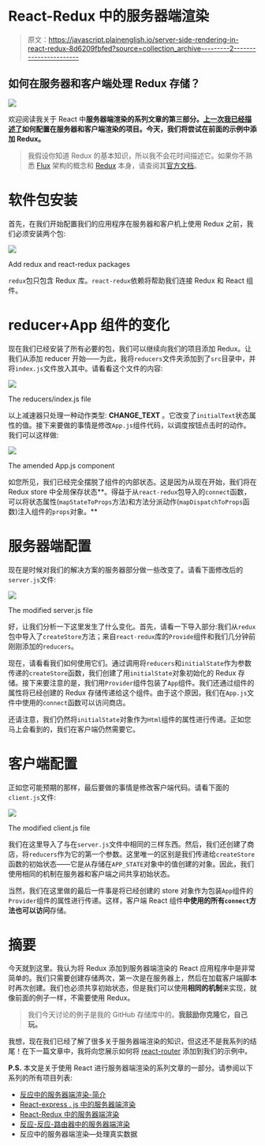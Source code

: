 # React-Redux 中的服务器端渲染

> 原文：<https://javascript.plainenglish.io/server-side-rendering-in-react-redux-8d6209fbfed?source=collection_archive---------2----------------------->

## 如何在服务器和客户端处理 Redux 存储？

![](img/6ec022a29b3cccbd7bff95b698503d0d.png)

欢迎阅读我关于 React 中**服务器端渲染的系列文章的第三部分。[上一次我已经描述了](https://medium.com/javascript-in-plain-english/server-side-rendering-in-react-expressjs-8a87af0edba4)如何配置在服务器和客户端渲染的项目。今天，我们将尝试在前面的示例中添加 Redux。**

> 我假设你知道 Redux 的基本知识，所以我不会花时间描述它。如果你不熟悉 [Flux](https://facebook.github.io/flux/) 架构的概念和 [Redux](https://redux.js.org) 本身，请查阅其[官方文档](https://redux.js.org/introduction/getting-started)。

# 软件包安装

首先，在我们开始配置我们的应用程序在服务器和客户机上使用 Redux 之前，我们必须安装两个包:

![](img/0193a7937e69c621ac35a5ea034f5edf.png)

Add redux and react-redux packages

`redux`包只包含 Redux 库。`react-redux`依赖将帮助我们连接 Redux 和 React 组件。

# reducer+App 组件的变化

现在我们已经安装了所有必要的包，我们可以继续向我们的项目添加 Redux。让我们从添加 reducer 开始——为此，我将`reducers`文件夹添加到了`src`目录中，并将`index.js`文件放入其中。请看看这个文件的内容:

![](img/1e6fbc54264f37f4aef52785229519c3.png)

The reducers/index.js file

以上减速器只处理一种动作类型: **CHANGE_TEXT** 。它改变了`initialText`状态属性的值。接下来要做的事情是修改`App.js`组件代码，以调度按钮点击时的动作。我们可以这样做:

![](img/1092be0490ee608abdcd9b2fff007978.png)

The amended App.js component

如您所见，我们已经完全摆脱了组件的内部状态。这是因为从现在开始，我们将在 Redux store 中全局保存状态**。得益于从`react-redux`包导入的`connect`函数，可以将状态属性(`mapStateToProps`方法)和方法分派动作(`mapDispatchToProps`函数)注入组件的`props`对象。**

# 服务器端配置

现在是时候对我们的解决方案的服务器部分做一些改变了。请看下面修改后的`server.js`文件:

![](img/e4b7bf13f2c6a2d5611069aa4490bec6.png)

The modified server.js file

好，让我们分析一下这里发生了什么变化。首先，请看一下导入部分:我们从`redux`包中导入了`createStore`方法；来自`react-redux`库的`Provide`组件和我们几分钟前刚刚添加的`reducers`。

现在，请看看我们如何使用它们。通过调用将`reducers`和`initialState`作为参数传递的`createStore`函数，我们创建了用`initialState`对象初始化的 Redux 存储。接下来要注意的是，我们用`Provider`组件包装了`App`组件。我们还通过组件的属性将已经创建的 Redux 存储传递给这个组件。由于这个原因，我们在`App.js`文件中使用的`connect`函数可以访问商店。

还请注意，我们仍然将`initialState`对象作为`Html`组件的属性进行传递。正如您马上会看到的，我们在客户端仍然需要它。

# 客户端配置

正如您可能预期的那样，最后要做的事情是修改客户端代码。请看下面的`client.js`文件:

![](img/6305b1e23eed4cca82212fac086d761a.png)

The modified client.js file

我们在这里导入了与在`server.js`文件中相同的三样东西。然后，我们还创建了商店，将`reducers`作为它的第一个参数。这里唯一的区别是我们传递给`createStore`函数的初始状态——它是从存储在`APP_STATE`对象中的值创建的对象。因此，我们使用相同的机制在服务器和客户端之间共享初始状态。

当然，我们在这里做的最后一件事是将已经创建的 store 对象作为包装`App`组件的`Provider`组件的属性进行传递。这样，客户端 React 组件**中使用的所有`connect`方法也可以访问**存储。

# 摘要

今天就到这里。我认为将 Redux 添加到服务器端渲染的 React 应用程序中是非常简单的。我们只需要创建存储两次，第一次是在服务器上，然后在加载客户端脚本时再次创建。我们也必须共享初始状态，但是我们可以使用**相同的机制**来实现，就像前面的例子一样，不需要使用 Redux。

> 我们今天讨论的例子是我的 GitHub 存储库中的。**我鼓励你克隆它，自己玩。**

我想，现在我们已经了解了很多关于服务器端渲染的知识，但这还不是我系列的结尾！在下一篇文章中，我将向您展示如何将 [react-router](https://reacttraining.com/react-router/web/guides/quick-start) 添加到我们的示例中。

**P.S.** 本文是关于使用 React 进行服务器端渲染的系列文章的一部分。请参阅以下系列的所有项目列表:

*   [反应中的服务器端渲染-简介](https://medium.com/@bartomiejdybowski/server-side-rendering-in-react-an-introduction-55f4c7fa274b)
*   [React-express . js 中的服务器端渲染](https://medium.com/@bartomiejdybowski/server-side-rendering-in-react-expressjs-8a87af0edba4)
*   [React-Redux 中的服务器端渲染](https://medium.com/@bartomiejdybowski/server-side-rendering-in-react-redux-8d6209fbfed)
*   [反应-反应-路由器中的服务器端渲染](https://medium.com/@bartomiejdybowski/server-side-rendering-in-react-redux-ab0af31c9c4b)
*   反应中的服务器端渲染—处理真实数据